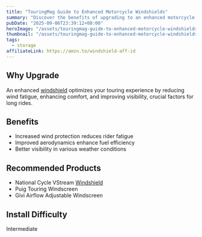 ```yaml
---
title: "TouringMag Guide to Enhanced Motorcycle Windshields"
summary: "Discover the benefits of upgrading to an enhanced motorcycle windshield for better touring experiences."
pubDate: "2025-09-06T23:39:12+00:00"
heroImage: "/assets/touringmag-guide-to-enhanced-motorcycle-windshields-hero.jpg"
thumbnail: "/assets/touringmag-guide-to-enhanced-motorcycle-windshields-thumb.jpg"
tags:
  - storage
affiliateLink: https://amzn.to/windshield-aff-id
---
```


<h2>Why Upgrade</h2>
<p>An enhanced <a href="https://amzn.to/windshield-aff-id" target="_blank" rel="noopener noreferrer">windshield</a> optimizes your touring experience by reducing wind fatigue, enhancing comfort, and improving visibility, crucial factors for long rides.</p>
<h2>Benefits</h2>
<ul>
  <li>Increased wind protection reduces rider fatigue</li>
  <li>Improved aerodynamics enhance fuel efficiency</li>
  <li>Better visibility in various weather conditions</li>
</ul>
<h2>Recommended Products</h2>
<ul>
  <li>National Cycle VStream <a href="https://amzn.to/windshield-aff-id" target="_blank" rel="noopener noreferrer">Windshield</a></li>
  <li>Puig Touring Windscreen</li>
  <li>Givi Airflow Adjustable Windscreen</li>
</ul>
<h2>Install Difficulty</h2>
<p>Intermediate</p>